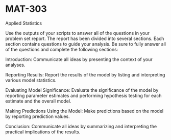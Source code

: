 # MAT-303
Applied Statistics

Use the outputs of your scripts to answer all of the questions in your problem set report. The report has been divided into several sections. Each section contains questions to guide your analysis. Be sure to fully answer all of the questions and complete the following sections:

Introduction: Communicate all ideas by presenting the context of your analyses.

Reporting Results: Report the results of the model by listing and interpreting various model statistics.

Evaluating Model Significance: Evaluate the significance of the model by reporting parameter estimates and performing hypothesis testing for each estimate and the overall model.

Making Predictions Using the Model: Make predictions based on the model by reporting prediction values.

Conclusion: Communicate all ideas by summarizing and interpreting the practical implications of the results.
